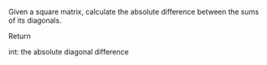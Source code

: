 Given a square matrix, calculate the absolute difference between the sums of its diagonals.

Return

int: the absolute diagonal difference
